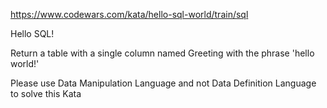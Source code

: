 https://www.codewars.com/kata/hello-sql-world/train/sql

Hello SQL!

Return a table with a single column named Greeting with the phrase 'hello world!'

Please use Data Manipulation Language and not Data Definition Language to solve this Kata
